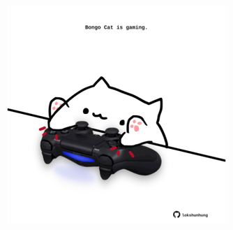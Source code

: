 <!-- built at 15/12/2021, 07:02:35 UTC -->
<p align="center">
  <img width="500" height="500" src="./ReadmeImage.svg">
</p>

